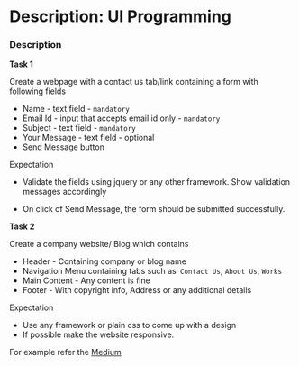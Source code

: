 # Description: UI Programming

### Description

  **Task 1**


Create a webpage with a contact us tab/link containing a form with following fields

*  Name - text field - `mandatory`
*  Email Id - input that accepts email id only  - `mandatory`
*  Subject - text field - `mandatory`
*  Your Message - text field - optional
*  Send Message button

Expectation


*  Validate the fields using jquery or any other framework. Show validation messages accordingly


*  On click of Send Message, the form should be submitted successfully.


**Task 2**

Create a company website/ Blog which contains

* Header - Containing company or blog name
* Navigation Menu containing tabs such as` Contact Us`, `About Us`, `Works`
* Main Content - Any content is fine
* Footer - With copyright info, Address or any additional details

Expectation
* Use any framework or plain css to come up with a design
* If possible make the website responsive.

For example refer the [Medium](https://medium.com/)



